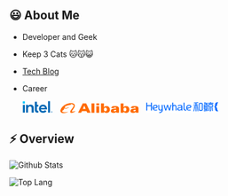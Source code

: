 ## 😃 About Me

* Developer and Geek

* Keep 3 Cats 🐱😽😺

* [Tech Blog](https://www.zhihu.com/column/deepfe)

* Career

  <img style="height: 22px" src="./assets/intel-2022.png">&ensp;&ensp;<img style="height: 18px;" src="./assets/alibaba.png">&ensp;&ensp;<img style="height: 20px;" src="./assets/Heywhale.png"> <!-- &ensp;&ensp;<img style="height: 22px;" src="./assets/byte-dance.svg"> -->


## ⚡ Overview

<p><picture>
  <source media="(prefers-color-scheme: dark)" srcset="https://www.nihi.me/github-stats/card?theme=dracula">
  <img alt="Github Stats" src="https://www.nihi.me/github-stats/card?theme=default">
</picture></p>

<p><picture>
  <source media="(prefers-color-scheme: dark)" srcset="https://www.nihi.me/github-stats/toplang?theme=dracula">
  <img alt="Top Lang" src="https://www.nihi.me/github-stats/toplang?theme=default">
</picture></p>

